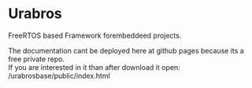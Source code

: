 # Urabros
FreeRTOS based Framework forembeddeed projects.
  
The documentation cant be deployed here at github pages because its a free private repo.  
If you are interested in it than after download it open: /urabrosbase/public/index.html  
